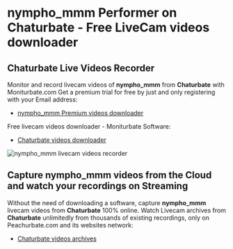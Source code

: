 # nympho_mmm Performer on Chaturbate - Free LiveCam videos downloader

## Chaturbate Live Videos Recorder

Monitor and record livecam videos of **nympho_mmm** from **Chaturbate** with Moniturbate.com
Get a premium trial for free by just and only registering with your Email address:
* [nympho_mmm Premium videos downloader](https://moniturbate.com/request-demo-licence-key.html)

Free livecam videos downloader - Moniturbate Software:
* [Chaturbate videos downloader](https://moniturbate.com/moniturbate-download-software.html)

![nympho_mmm livecam videos recorder](https://peachurnet.com/templates/moniturbate-software.png)


## Capture nympho_mmm videos from the Cloud and watch your recordings on Streaming

Without the need of downloading a software, capture **nympho_mmm** livecam videos from **Chaturbate** 100% online.
Watch Livecam archives from **Chaturbate** unlimitedly from thousands of existing recordings, only on Peachurbate.com and its websites network:
* [Chaturbate videos archives](https://peachurnet.com/)